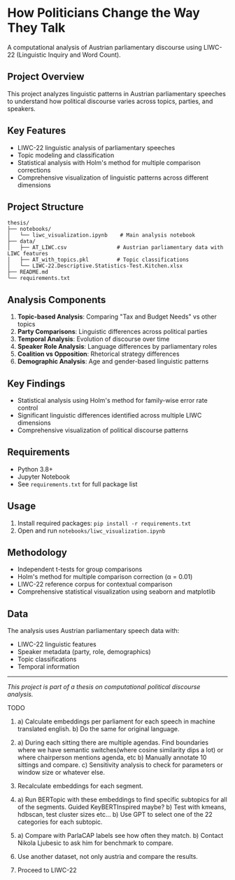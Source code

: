 # How Politicians Change the Way They Talk

A computational analysis of Austrian parliamentary discourse using LIWC-22 (Linguistic Inquiry and Word Count).

## Project Overview

This project analyzes linguistic patterns in Austrian parliamentary speeches to understand how political discourse varies across topics, parties, and speakers.

## Key Features

- LIWC-22 linguistic analysis of parliamentary speeches
- Topic modeling and classification
- Statistical analysis with Holm's method for multiple comparison corrections
- Comprehensive visualization of linguistic patterns across different dimensions

## Project Structure

```
thesis/
├── notebooks/
│   └── liwc_visualization.ipynb    # Main analysis notebook
├── data/
│   ├── AT_LIWC.csv                # Austrian parliamentary data with LIWC features
│   ├── AT_with_topics.pkl         # Topic classifications
│   └── LIWC-22.Descriptive.Statistics-Test.Kitchen.xlsx
├── README.md
└── requirements.txt
```

## Analysis Components

1. **Topic-based Analysis**: Comparing "Tax and Budget Needs" vs other topics
2. **Party Comparisons**: Linguistic differences across political parties
3. **Temporal Analysis**: Evolution of discourse over time
4. **Speaker Role Analysis**: Language differences by parliamentary roles
5. **Coalition vs Opposition**: Rhetorical strategy differences
6. **Demographic Analysis**: Age and gender-based linguistic patterns

## Key Findings

- Statistical analysis using Holm's method for family-wise error rate control
- Significant linguistic differences identified across multiple LIWC dimensions
- Comprehensive visualization of political discourse patterns

## Requirements

- Python 3.8+
- Jupyter Notebook
- See `requirements.txt` for full package list

## Usage

1. Install required packages: `pip install -r requirements.txt`
2. Open and run `notebooks/liwc_visualization.ipynb`

## Methodology

- Independent t-tests for group comparisons
- Holm's method for multiple comparison correction (α = 0.01)
- LIWC-22 reference corpus for contextual comparison
- Comprehensive statistical visualization using seaborn and matplotlib

## Data

The analysis uses Austrian parliamentary speech data with:
- LIWC-22 linguistic features
- Speaker metadata (party, role, demographics)
- Topic classifications
- Temporal information

---

*This project is part of a thesis on computational political discourse analysis.*



TODO

1.  a) Calculate embeddings per parliament for each speech in machine translated english.
    b) Do the same for original language.

2.  a) During each sitting there are multiple agendas. Find boundaries where we have semantic switches(where cosine similarity dips a lot) or where chairperson mentions agenda, etc
    b) Manually annotate 10 sittings and compare.
    c) Sensitivity analysis to check for parameters or window size or whatever else. 

3. Recalculate embeddings for each segment.

4.  a) Run BERTopic with these embeddings to find specific subtopics for all of the segments. Guided KeyBERTInspired maybe? 
    b) Test with kmeans, hdbscan, test cluster sizes etc...
    b) Use GPT to select one of the 22 categories for each subtopic. 

5.  a) Compare with ParlaCAP labels see how often they match.
    b) Contact Nikola Ljubesic to ask him for benchmark to compare. 

6. Use another dataset, not only austria and compare the results.

7. Proceed to LIWC-22

